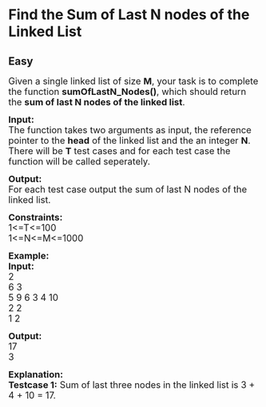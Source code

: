 # Find the Sum of Last N nodes of the Linked List
## Easy
<div class="problem-statement">
                <p></p><p><span style="font-size:18px">Given a single linked list of size <strong>M</strong>, your task is to complete the function&nbsp;<strong>sumOfLastN_Nodes()</strong>, which should return the <strong>sum of last N nodes of the linked list</strong>.</span></p>

<p><span style="font-size:18px"><strong>Input:</strong><br>
The function takes two arguments as input, the reference pointer to the <strong>head</strong> of the linked list and the an integer <strong>N</strong>.<br>
There will be <strong>T</strong> test cases and for each test case the function will be called seperately.</span></p>

<p><span style="font-size:18px"><strong>Output:</strong><br>
For each test case output the sum of last N nodes of the linked list.</span></p>

<p><span style="font-size:18px"><strong>Constraints:</strong><br>
1&lt;=T&lt;=100<br>
1&lt;=N&lt;=M&lt;=1000</span></p>

<p><span style="font-size:18px"><strong>Example:<br>
Input:</strong><br>
2<br>
6 3<br>
5 9 6 3 4 10<br>
2 2<br>
1 2</span></p>

<p><span style="font-size:18px"><strong>Output:</strong><br>
17<br>
3</span></p>

<p><span style="font-size:18px"><strong>Explanation:<br>
Testcase 1:</strong> Sum of last three nodes in the linked list is 3 + 4 + 10 = 17.</span><br>
&nbsp;</p>
 <p></p>
            </div>